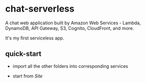 # chat-serverless

A chat web application built by Amazon Web Services - Lambda, DynamoDB, API Gateway, S3, Cognito, CloudFront, and more.

It's my first serviceless app.

## quick-start

- import all the other folders into corresponding services

- start from *Site*
